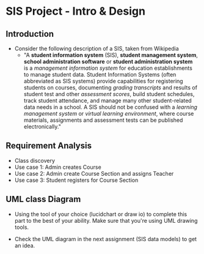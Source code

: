 
# SIS Project - Intro & Design

## Introduction

- Consider the following description of a SIS, taken from Wikipedia
    - "A **student information system** (SIS), **student management system**, **school administration software** or **student administration system** is a *management information system* for education establishments to manage student data. Student Information Systems (often abbreviated as SIS systems) provide capabilities for registering students on courses, documenting *grading transcripts* and results of student test and other *assessment scores*, build student schedules, track student attendance, and manage many other student-related data needs in a school. A SIS should not be confused with a *learning management system* or *virtual learning environment*, where course materials, assignments and assessment tests can be published electronically."

## Requirement Analysis

- Class discovery
- Use case 1: Admin creates Course
- Use case 2:  Admin create Course Section and assigns Teacher
- Use case 3: Student registers for Course Section

## UML class Diagram

- Using the tool of your choice (lucidchart or draw io) to complete this part to the best of your ability.  Make sure that you're using UML drawing tools.

- Check the UML diagram in the next assignment (SIS data models) to get an idea.